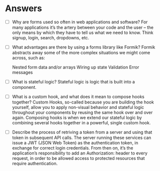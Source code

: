 # Answers

- [ ] Why are forms used so often in web applications and software?
For many applications it’s the artery between your code and the user – the only means by which they have to tell us what we need to know.  Think signup, login, search, dropdowns, etc. 

- [ ] What advantages are there by using a forms library like Formik?
 Formik abstracts away some of the more complex situations we might come across, such as:

    Nested form data and/or arrays
    Wiring up state
    Validation
    Error messages
- [ ] What is stateful logic?
Stateful logic is logic that is built into a component.
- [ ] What is a custom hook, and what does it mean to compose hooks together?
Custom Hooks, so-called because you are building the hook yourself, allow you to apply non-visual behavior and stateful logic throughout your components by reusing the same hook over and over again. Composing hooks is when we extend our stateful logic by combining several hooks together in a powerful, single custom hook. 
- [ ] Describe the process of retriving a token from a server and using that token in subsequent API calls.
The server running these services can issue a JWT (JSON Web Token) as the authentication token, in exchange for correct login credentials.  From then on, it’s the application’s responsibility to add an Authorization: <token> header to every request, in order to be allowed access to protected resources that require authentication.